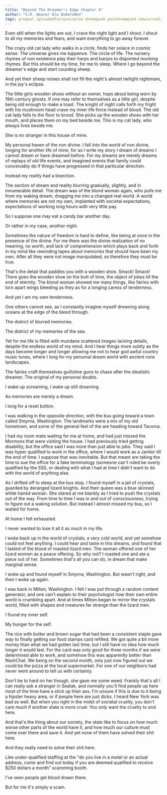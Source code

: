 ```yaml
---
title: "Beyond The Dreamer's Edge Chapter 6"
author: "S.R. Weaver Ala NumeroHex"
tags: prequel uploadedfairyuniverse dreampunk postdreampunk newsurrealism
---
```

Even still when the lights are out, I crave the night light and I shout. I shout to all my memories and fears, and want everything to go away forever.

The crazy old cat lady who walks in a circle, finds her solace in cosmic sense. The universe gives me tuppence. The circle of life. The nursery rhymes of non existence play their harps and banjos to disjointed mocking rhymes. But this should be my time, for me to sleep. Where I go beyond the dreamer's edge and start counting sheep.

And yet their sheep noises shall not fill the night's almost twilight nightmare, in the joy's eclipse.

The little girls wooden shoes without an owner, hops about being worn by 19th century ghosts. If one may refer to themselves as a little girl, despite being old enough to make a toast. The knight of night calls forth my fright with his mushroom head crave my inner life force instead of blood. The old cat lady falls to the floor to brood. She picks up the wooden shoes with her mouth, and places them on my bed beside me. This is my cat lady, who always lives beside me.

She is no stranger in this house of mine.

My personal haven of the non divine. I fall into the world of non divine, longing for another life of mine, for as I write my story I dream of dreams I cannot dream or have dreamed before. For my dreams are merely dreams of replays of old life events, and imagined events that family could conceivably do if things have progressed in that particular direction.

Instead my reality had a bisection.

The section of dream and reality blurring gradually, slightly, and in innumerable detail. The dream was of the blond woman again, who pulls me from my waking dream, dragging me into a changed real world. A world where memories are not my own, implanted with societal expectations, expectations of working long hours with very little pay.

So I suppose one may eat a candy bar another day.

Or rather in my case, another night.

Sometimes the nature of freedom is hard to define, like being at once in the presence of the divine. For me there was the divine realization of no meaning, no worth, and lack of comprehension which plays back and forth in my mind like rewinding tapes about memories that should have been my own. After all they were not image manipulated, so therefore they must be true.

That's the detail that paddles you with a wooden shoe. Smack! Smack! There goes the wooden shoe on the butt of time, the object of jokes till the end of eternity. The blond woman showed me many things, like fairies with torn apart wings bleeding as they as for a longing caress of tenderness.

And yet I am my own tenderness.

One others cannot see, as I constantly imagine myself drowning along oceans at the edge of the bleed through.

The district of blurred memories.

The district of my memories of the sea.

Yet for me life is filled with mundane scattered images lacking details, despite the endless world of my mind. And I hear things more subtly as the days become longer and longer allowing me not to hear god awful country music tunes, where I long for my personal dream world with ancient rune landscapes.

The fairies craft themselves guillotine guns to chase after the idealistic dreamer. The original of my personal doubts.

I wake up screaming, I wake up still dreaming.

As memories are merely a dream.

I long for a reset button.

I was walking in the opposite direction, with the bus going toward a town called Smyrna, Washington. The landmarks were a mix of my old hometown, and some of the general feel of the are heading toward Tacoma.

I had my room mate waiting for me at home, and had just missed the Mormons that were visiting the house. I had previously tried getting disability, but the office said I was more than just able to jobs. They said I was hyper qualified to work in the office, where I would work as a Janitor till the end of time. I suppose that was inevitable. But that meant are taking the time to sue the office for a fake terminology (someone can't ruled be overly qualified by the SSI), or dealing with what I had at time I didn't want to do with the world of anything else.

As I drifted off to sleep at the bus stop, I found myself in a jail of crystals, guarded by deranged lizard knights. And their queen was a blue skinned white haired woman. She stared at me blankly as I tried to push the crystals out of the way. From time to time I was in and out of consciousness, trying to figure out a waking solution. But instead I almost missed my bus, so I waited for home.

At home I felt exhausted.

I never wanted to lose it all it as much in my life.

I woke back up in the world of crystals, a very cold world, and yet somehow could not feel anything. I could hear and taste in this dreams, and found that I tasted of the blood of roasted lizard men. The woman offered one of her lizard women as a peace offering. So why not? I roasted one and ate a piece out of her. Sometimes that's all you can do, in dream that make marginal sense.

I woke up and found myself in Smyrna, Washington. But wasn't right, and then I woke up again.

I was back in Milton, Washington. I felt I was put through a random content generator, and one can't explain to their psychologist how their own entire world is crumbling apart. And at times Milton began to mirror the crystals world, filled with shapes and creatures far strange than the lizard men.

I found my inner self.

My hunger for the self.

The rice with butter and brown sugar that had been a consistent staple gave way to finally getting our food stamps card refilled. We got quite a bit more money than what we had gotten last time, but I still have no idea how much longer it would last. For the card was only good for three months if we were determined able to work, and somehow this was apparently better than NashChat. We being on the second month, only just now figured out we could be the pizza at the local supermarket. For one of our neighbors had never went around to tell us with certainty.

Don't be to hard on her though, she gave me some weed. Frankly that's all I can really ask a stranger in Seatak, and normally you'll find people up here most of the time have a stick up their ass. I'm unsure if this is due to it being a hipster heavy area, or if people here are just dicks. I heard New York was bad as well. But when you right in the midst of societal cruelty, you don't care much if another state is more cruel. You only want the cruelty to end here.

And that's the thing about our society, the state like to focus on how much worse other parts of the world have it, and how much our culture must come over there and save it. And yet none of them have solved their shit here.

And they really need to solve their shit here.

Like under-qualified staffing at the "do you live in a motel or an actual address, come and find out today if you are deemed qualified to receive $250 dollars a month" scamming booth.

I've seen people get blood drawn there.

But for me it's simply a scam.
